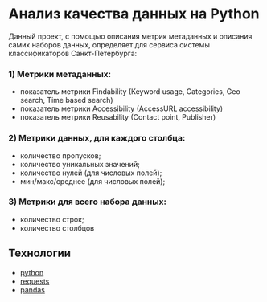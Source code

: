 # Анализ качества данных на Python
Данный проект, с помощью описания метрик метаданных и описания самих наборов данных, определяет для сервиса системы классификаторов Санкт-Петербурга:
### 1) Метрики метаданных:
- показатель метрики Findability (Keyword usage, Categories, Geo search, Time based search)
- показатель метрики Accessibility (AccessURL accessibility)
- показатель метрики Reusability (Contact point, Publisher)
### 2) Метрики данных, для каждого столбца:
- количество пропусков;
- количество уникальных значений;
- количество нулей (для числовых полей);
- мин/макс/среднее (для числовых полей);
### 3) Метрики для всего набора данных:
- количество строк;
- количество столбцов
## Технологии
* [python](https://www.python.org)
* [requests](https://pypi.org/project/requests/)
* [pandas](https://pypi.org/project/pandas/)
